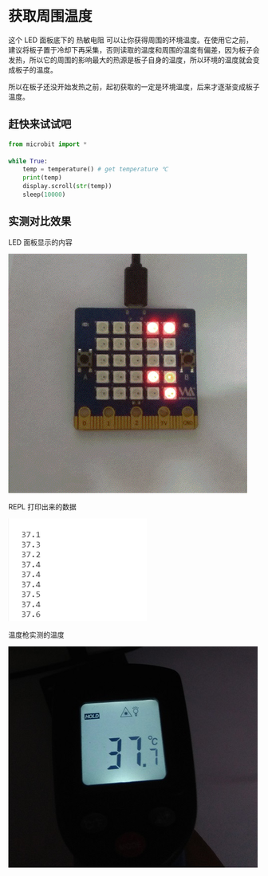 获取周围温度
============

这个 LED 面板底下的 热敏电阻
可以让你获得周围的环境温度。在使用它之前，建议将板子置于冷却下再采集，否则读取的温度和周围的温度有偏差，因为板子会发热，所以它的周围的影响最大的热源是板子自身的温度，所以环境的温度就会变成板子的温度。

所以在板子还没开始发热之前，起初获取的一定是环境温度，后来才逐渐变成板子温度。

赶快来试试吧
------------

```python
from microbit import *

while True:
    temp = temperature() # get temperature ℃
    print(temp)
    display.scroll(str(temp))
    sleep(10000)
```

实测对比效果
------------

LED 面板显示的内容

![](../assets/micropython/temperature/tem.gif)

REPL 打印出来的数据

![](../assets/micropython/temperature/tem2.png)

温度枪实测的温度

![](../assets/micropython/temperature/tem1.jpg)
